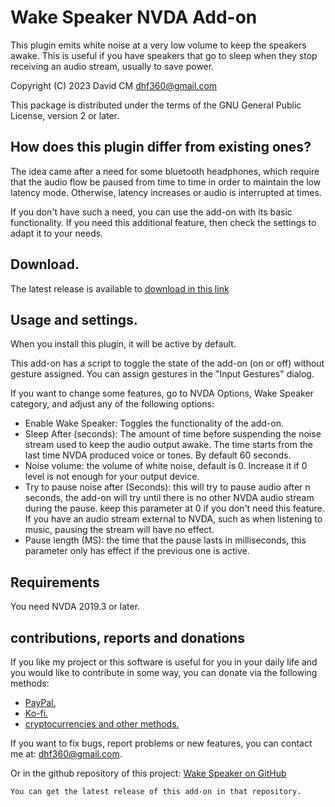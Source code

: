 # Wake Speaker NVDA Add-on #

This plugin emits white noise at a very low volume to keep the speakers awake. This is useful if you have speakers that go to sleep when they stop receiving an audio stream, usually to save power.

Copyright (C) 2023 David CM <dhf360@gmail.com>

This package is distributed under the terms of the GNU General Public License, version 2 or later.

## How does this plugin differ from existing ones?

The idea came after a need for some bluetooth headphones, which require that the audio flow be paused from time to time in order to maintain the low latency mode. Otherwise, latency increases or audio is interrupted at times.

If you don't have such a need, you can use the add-on with its basic functionality. If you need this additional feature, then check the settings to adapt it to your needs.

## Download.
 The latest release is available to [download in this link](https://davidacm.github.io/getlatest/gh/davidacm/WakeSpeaker)

## Usage and settings.

When you install this plugin, it will be active by default.

This add-on has a script to toggle the state of the add-on (on or off) without gesture assigned. You can assign gestures in the "Input Gestures" dialog.

If you want to change some features, go to NVDA Options, Wake Speaker category, and adjust any of the following options:

* Enable Wake Speaker: Toggles the functionality of the add-on.
* Sleep After (seconds): The amount of time before suspending the noise stream used to keep the audio output awake. The time starts from the last time NVDA produced voice or tones. By default 60 seconds.
* Noise volume: the volume of white noise, default is 0. Increase it if 0 level is not enough for your output device.
* Try to pause noise after (Seconds): this will try to pause audio after n seconds, the add-on will try until there is no other NVDA audio stream during the pause. keep this parameter at 0 if you don't need this feature. If you have an audio stream external to NVDA, such as when listening to music, pausing the stream will have no effect.
* Pause length (MS): the time that the pause lasts in milliseconds, this parameter only has effect if the previous one is active.

## Requirements
  You need NVDA 2019.3 or later.

## contributions, reports and donations

If you like my project or this software is useful for you in your daily life and you would like to contribute in some way, you can donate via the following methods:

* [PayPal.](https://paypal.me/davicm)
* [Ko-fi.](https://ko-fi.com/davidacm)
* [cryptocurrencies and other methods.](https://davidacm.github.io/donations/)

If you want to fix bugs, report problems or new features, you can contact me at: <dhf360@gmail.com>.

  Or in the github repository of this project:
  [Wake Speaker on GitHub](https://github.com/davidacm/WakeSpeaker)

    You can get the latest release of this add-on in that repository.
